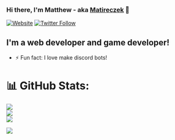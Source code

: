 ### Hi there, I'm Matthew - aka [Matireczek][website] 👋

[![Website](https://img.shields.io/website?label=matireczek.ct8.pl&style=for-the-badge&url=https%3A%2F%2Fmatireczek.ct8.pl)](https://matireczek.ct8.pl)
[![Twitter Follow](https://img.shields.io/twitter/follow/matireczek?color=1DA1F2&logo=twitter&style=for-the-badge)](https://twitter.com/intent/follow?original_referer=https%3A%2F%2Fgithub.com%2FcodeSTACKr&screen_name=codeSTACKr)

## I'm a web developer and game developer! 

- ⚡ Fun fact: I love make discord bots!


# 📊 GitHub Stats:
![](https://github-readme-stats.vercel.app/api?username=matireczunio&theme=dark&hide_border=false&include_all_commits=true&count_private=false)<br/>
![](https://github-readme-streak-stats.herokuapp.com/?user=matireczunio&theme=dark&hide_border=false)<br/>
![](https://github-readme-stats.vercel.app/api/top-langs/?username=matireczunio&theme=dark&hide_border=false&include_all_commits=true&count_private=false&layout=compact)

[website]: https://matireczek.ct8.pl
[twitter]: https://twitter.com/matireczek
[youtube]: https://youtube.com/frizzgru
[instagram]: https://instagram.com/matireczek

[![](https://visitcount.itsvg.in/api?id=matireczunio&icon=0&color=0)](https://visitcount.itsvg.in)

